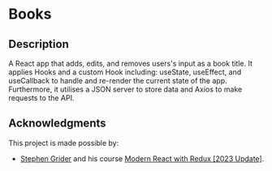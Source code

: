 # Books


## Description

A React app that adds, edits, and removes users's input as a book title. It applies Hooks and a custom Hook including: useState, useEffect, and useCallback to handle and re-render the current state of the app. Furthermore, it utilises a JSON server to store data and Axios to make requests to the API.

## Acknowledgments

This project is made possible by:

- [Stephen Grider](https://www.udemy.com/user/sgslo/) and his course [Modern React with Redux [2023 Update]](https://www.udemy.com/course/react-redux/).
